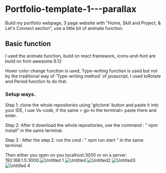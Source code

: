 # Portfolio-template-1---parallax
Build my portfolio webpage, 3 page website with "Home, Skill and Project, &amp; Let's Connect section", use a little bit of animate function.

## Basic function
I used the animate function, build on react framework, icons-and-font are build on font-awesome 6.12

Hover color change function is used, Type-writing function is used but not by the traditional way of 'Type-writing method' of javascript, I used toRotate and Period function to do that.

### Setup ways.

Step 1: clone the whole repositories using 'gitclone' button and paste it into your IDE, I use Vs-code, if the same > go-to the terminal> paste there and enter.

Step 2: After it download the whole repositories, use the command : " npm install" in the same terminal.

Step 3 : After the step 2: run the cmd : " npm run start " in the same terminal.

Then either you open on you localhost:3000 or on a server: 192.168.1.5:3000.![Untitled 1](https://user-images.githubusercontent.com/83406066/231386433-c369ab24-60db-4768-902f-499b31899b3b.png)
![Untitled](https://user-images.githubusercontent.com/83406066/231386476-4e99871d-2da5-4895-af2f-47b23973503e.png)
![Untitled2](https://user-images.githubusercontent.com/83406066/231386482-69b15c84-b682-4ca7-a83d-bcd7d2dc8d61.png)
![Untitled3](https://user-images.githubusercontent.com/83406066/231386503-9621222b-f868-4492-b232-6822b8d1b069.png)
![Untitled 4](https://user-images.githubusercontent.com/83406066/231386882-2aa1ba34-7262-4908-92e3-61ffd469ff81.png)
